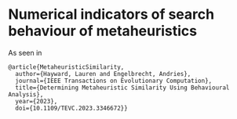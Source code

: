 # Numerical indicators of search behaviour of metaheuristics

As seen in 
```
@article{MetaheuristicSimilarity,
  author={Hayward, Lauren and Engelbrecht, Andries},
  journal={IEEE Transactions on Evolutionary Computation}, 
  title={Determining Metaheuristic Similarity Using Behavioural Analysis}, 
  year={2023},
  doi={10.1109/TEVC.2023.3346672}}
```

